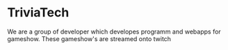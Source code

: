 # TriviaTech

We are a group of developer which developes programm and webapps for gameshow. These gameshow's are streamed onto twitch

